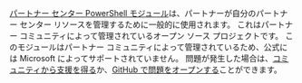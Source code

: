 [パートナー センター PowerShell モジュール](https://github.com/microsoft/partner-center-powershell/)は、パートナーが自分のパートナー センター リソースを管理するために一般的に使用されます。 これはパートナー コミュニティによって管理されているオープン ソース プロジェクトです。 このモジュールはパートナー コミュニティによって管理されているため、公式には Microsoft によってサポートされていません。 問題が発生した場合は、[コミュニティから支援を得る](https://stackoverflow.com/questions/tagged/partner+center)か、[GitHub で問題をオープンする](https://github.com/microsoft/partner-center-powershell/issues)ことができます。